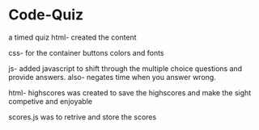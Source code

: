 # Code-Quiz
a timed quiz
html-
created the content

css-
for the container
buttons
colors and fonts

js-
added javascript to shift through the multiple choice questions and provide answers.
also- negates time when you answer wrong.

html- highscores
was created to save the highscores and make the sight competive and enjoyable

scores.js 
was to retrive and store the scores

